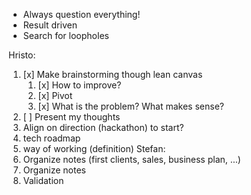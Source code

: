 - Always question everything!
- Result driven
- Search for loopholes

Hristo: 
1) [x]  Make brainstorming though lean canvas 
	1) [x] How to improve? 
	2) [x] Pivot
	3) [x] What is the problem? What makes sense?
2) [ ] Present my thoughts
3) Align on direction (hackathon) to start?
4) tech roadmap
5) way of working (definition)
Stefan:
6) Organize notes (first clients, sales, business plan, ...)
7) Organize notes
8) Validation